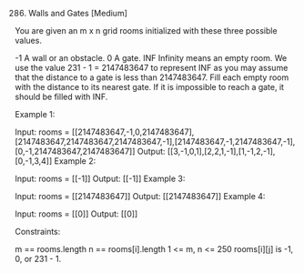 286. Walls and Gates [Medium]

You are given an m x n grid rooms initialized with these three possible values.

-1 A wall or an obstacle.
0 A gate.
INF Infinity means an empty room. We use the value 231 - 1 = 2147483647 to represent INF as you may assume that the distance to a gate is less than 2147483647.
Fill each empty room with the distance to its nearest gate. If it is impossible to reach a gate, it should be filled with INF.

Example 1:

Input: rooms = [[2147483647,-1,0,2147483647],[2147483647,2147483647,2147483647,-1],[2147483647,-1,2147483647,-1],[0,-1,2147483647,2147483647]]
Output: [[3,-1,0,1],[2,2,1,-1],[1,-1,2,-1],[0,-1,3,4]]
Example 2:

Input: rooms = [[-1]]
Output: [[-1]]
Example 3:

Input: rooms = [[2147483647]]
Output: [[2147483647]]
Example 4:

Input: rooms = [[0]]
Output: [[0]]

Constraints:

m == rooms.length
n == rooms[i].length
1 <= m, n <= 250
rooms[i][j] is -1, 0, or 231 - 1.
